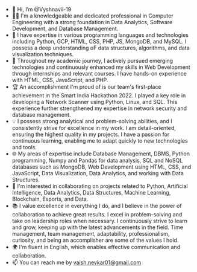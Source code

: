 - 👋 Hi, I’m @Vyshnavii-19
- 👨‍💻 I'm a knowledgeable and dedicated professional in Computer Engineering with a strong foundation in Data Analytics, Software Development, and Database Management.
- 🔭 I have expertise in various programming languages and technologies including Python, GCP, HTML, CSS, PHP, JS, MongoDB, and MySQL. I possess a deep understanding oF data structures, algorithms, and data visualization techniques.
- 🌱 Throughout my academic journey, I actively pursued emerging technologies and continuously enhanced my skills in Web Development through internships and relevant courses. I have hands-on experience with HTML, CSS, JavaScript, and PHP.
- 🏆 An accomplishment I'm proud of is our team's first-place achievement in the Smart India Hackathon 2022. I played a key role in developing a Network Scanner using Python, Linux, and SQL. This experience further strengthened my expertise in network security and database management.
- 💡 I possess strong analytical and problem-solving abilities, and I consistently strive for excellence in my work. I am detail-oriented, ensuring the highest quality in my projects. I have a passion for continuous learning, enabling me to adapt quickly to new technologies and tools.
- 🌐 My areas of expertise include Database Management, DBMS, Python programming, Numpy and Pandas for data analysis, SQL and NoSQL databases such as MongoDB, Web Development using HTML, CSS, and JavaScript, Data Visualization, Data Analytics, and working with Data Structures.
- 🤝 I'm interested in collaborating on projects related to Python, Artificial Intelligence, Data Analytics, Data Structures, Machine Learning, Blockchain, Esports, and Data.
- 📚 I value excellence in everything I do, and I believe in the power of collaboration to achieve great results. I excel in problem-solving and take on leadership roles when necessary. I continuously strive to learn and grow, keeping up with the latest advancements in the field. Time management, team management, adaptability, professionalism, curiosity, and being an accomplisher are some of the values I hold.
- 🌍 I'm fluent in English, which enables effective communication and collaboration.
- 📫 You can reach me by vaish.nevkar01@gmail.com
